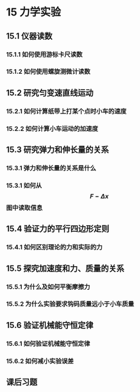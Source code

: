 # 15 力学实验

## 15.1 仪器读数

### 15.1.1 如何使用游标卡尺读数

### 15.1.2 如何使用螺旋测微计读数

## 15.2 研究匀变速直线运动

### 15.2.1 如何计算纸带上打某个点时小车的速度

### 15.2.2 如何计算小车运动的加速度

## 15.3 研究弹力和伸长量的关系

### 15.3.1 弹力和伸长量的关系是什么

### 15.3.1 如何从$$F-\Delta x$$图中读取信息

## 15.4 验证力的平行四边形定则

### 15.4.1 如何区别理论的力和实际的力

## 15.5 探究加速度和力、质量的关系

### 15.5.1 为什么及如何平衡摩擦力

### 15.5.2 为什么实验要求钩码质量远小于小车质量

## 15.6 验证机械能守恒定律

### 15.6.1 如何验证机械能守恒定律

### 15.6.2 如何减小实验误差

## 课后习题